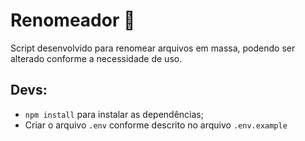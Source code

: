 # Renomeador 📃

Script desenvolvido para renomear arquivos em massa, podendo ser alterado conforme a necessidade de uso.

## Devs:
* `npm install` para instalar as dependências;
* Criar o arquivo `.env` conforme descrito no arquivo `.env.example`
